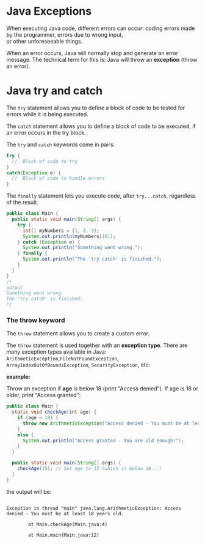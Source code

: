 # Java Exceptions

When executing Java code, different errors can occur: coding errors made by the programmer, errors due to wrong input,  
or other unforeseeable things.  

When an error occurs, Java will normally stop and generate an error message. The technical term for this is: Java will throw an **exception** (throw an error).

# **Java try and catch**

The `try` statement allows you to define a block of code to be tested for errors while it is being executed.

The `catch` statement allows you to define a block of code to be executed, if an error occurs in the try block.

The `try` and `catch` keywords come in pairs:

```Java
try {
  //  Block of code to try
}
catch(Exception e) {
  //  Block of code to handle errors
}
```

The `finally` statement lets you execute code, after `try...catch`, regardless of the result.

```Java
public class Main {
  public static void main(String[] args) {
    try {
      int[] myNumbers = {1, 2, 3};
      System.out.println(myNumbers[10]);
    } catch (Exception e) {
      System.out.println("Something went wrong.");
    } finally {
      System.out.println("The 'try catch' is finished.");
    }
  }
}
/*
output
Something went wrong.
The 'try catch' is finished.
*/
```

### The throw keyword

The `throw` statement allows you to create a custom error.

The `throw` statement is used together with an **exception type**. There are many exception types available in Java: `ArithmeticException`,`FileNotFoundException`, `ArrayIndexOutOfBoundsException`, `SecurityException`, etc:

**example:**

Throw an exception if **age** is below 18 (print "Access denied"). If age is 18 or older, print "Access granted":

```Java
public class Main {
  static void checkAge(int age) {
    if (age < 18) {
      throw new ArithmeticException("Access denied - You must be at least 18 years old.");
    }
    else {
      System.out.println("Access granted - You are old enough!");
    }
  }

  public static void main(String[] args) {
    checkAge(15); // Set age to 15 (which is below 18...)
  }
}
```

the output will be:

```Plain

Exception in thread "main" java.lang.ArithmeticException: Access denied - You must be at least 18 years old.

        at Main.checkAge(Main.java:4)

        at Main.main(Main.java:12)
```